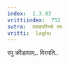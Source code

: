 ```yaml
---
index:  1.3.83
vrittiindex:  752
sutra:  व्याङ्परिभ्यो रमः
vritti:  laghu 
---
```


रमु क्रीडायाम्.. विरमति..

